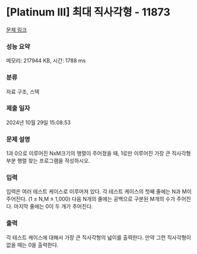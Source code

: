 # [Platinum III] 최대 직사각형 - 11873 

[문제 링크](https://www.acmicpc.net/problem/11873) 

### 성능 요약

메모리: 217944 KB, 시간: 1788 ms

### 분류

자료 구조, 스택

### 제출 일자

2024년 10월 29일 15:08:53

### 문제 설명

<p>1과 0으로 이루어진 NxM크기의 행렬이 주어졌을 때, 1로만 이루어진 가장 큰 직사각형 부분 행렬 찾는 프로그램을 작성하시오. </p>

### 입력 

 <p>입력은 여러 테스트 케이스로 이루어져 있다. 각 테스트 케이스의 첫째 줄에는 N과 M이 주어진다. (1 ≤ N,M ≤ 1,000) 다음 N개의 줄에는 공백으로 구분된 M개의 수가 주어진다. 마지막 줄에는 0이 두 개가 주어진다.</p>

### 출력 

 <p>각 테스트 케이스에 대해서 가장 큰 직사각형의 넓이를 출력한다. 만약 그런 직사각형이 없을 때는 0을 출력한다.</p>

